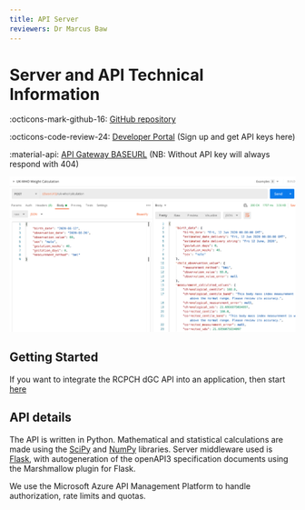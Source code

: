 ```yaml
---
title: API Server
reviewers: Dr Marcus Baw
---
```


# Server and API Technical Information

:octicons-mark-github-16: [GitHub repository](https://github.com/rcpch/digital-growth-charts-server)

:octicons-code-review-24: [Developer Portal](https://dev.rcpch.ac.uk) (Sign up and get API keys here)  

:material-api: [API Gateway BASEURL](https://api.rcpch.ac.uk) (NB: Without API key will always respond with 404)

![api_server_postman](../_assets/_images/api_server_postman.png)

## Getting Started

If you want to integrate the RCPCH dGC API into an application, then start [here](../integrator/getting-started.md)

## API details

The API is written in Python. Mathematical and statistical calculations are made using the [SciPy](https://www.scipy.org/) and [NumPy](https://numpy.org/) libraries. Server middleware used is [Flask](https://flask.palletsprojects.com/en/1.1.x/quickstart/), with autogeneration of the openAPI3 specification documents using the Marshmallow plugin for Flask.

We use the Microsoft Azure API Management Platform to handle authorization, rate limits and quotas.